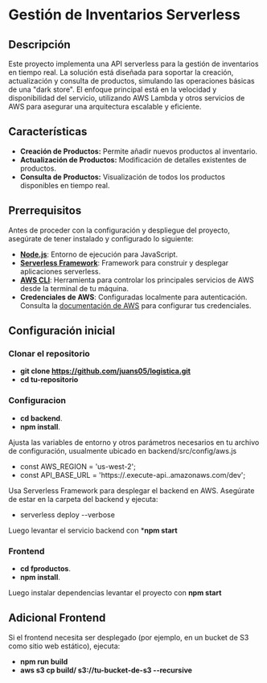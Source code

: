 # Gestión de Inventarios Serverless

## Descripción
Este proyecto implementa una API serverless para la gestión de inventarios en tiempo real. La solución está diseñada para soportar la creación, actualización y consulta de productos, simulando las operaciones básicas de una "dark store". El enfoque principal está en la velocidad y disponibilidad del servicio, utilizando AWS Lambda y otros servicios de AWS para asegurar una arquitectura escalable y eficiente.

## Características
- **Creación de Productos:** Permite añadir nuevos productos al inventario.
- **Actualización de Productos:** Modificación de detalles existentes de productos.
- **Consulta de Productos:** Visualización de todos los productos disponibles en tiempo real.

## Prerrequisitos
Antes de proceder con la configuración y despliegue del proyecto, asegúrate de tener instalado y configurado lo siguiente:

- **[Node.js](https://nodejs.org/)**: Entorno de ejecución para JavaScript.
- **[Serverless Framework](https://www.serverless.com/)**: Framework para construir y desplegar aplicaciones serverless.
- **[AWS CLI](https://aws.amazon.com/cli/)**: Herramienta para controlar los principales servicios de AWS desde la terminal de tu máquina.
- **Credenciales de AWS**: Configuradas localmente para autenticación. Consulta la [documentación de AWS](https://docs.aws.amazon.com/cli/latest/userguide/cli-configure-files.html) para configurar tus credenciales.

## Configuración inicial

### Clonar el repositorio

- **git clone https://github.com/juans05/logistica.git**
- **cd tu-repositorio**


### Configuracion

- **cd backend**.
- **npm install**.

Ajusta las variables de entorno y otros parámetros necesarios en tu archivo de configuración, usualmente ubicado en  backend/src/config/aws.js

- const AWS_REGION = 'us-west-2';
- const API_BASE_URL = 'https://<api-id>.execute-api.<region>.amazonaws.com/dev';

Usa Serverless Framework para desplegar el backend en AWS. Asegúrate de estar en la carpeta del backend y ejecuta:
- serverless deploy --verbose

Luego levantar el servicio backend con ***npm start**

### Frontend 
- **cd fproductos**.
- **npm install**.
  
Luego instalar dependencias levantar el proyecto con **npm start**

## Adicional Frontend
Si el frontend necesita ser desplegado (por ejemplo, en un bucket de S3 como sitio web estático), ejecuta:
 - **npm run build**
 - **aws s3 cp build/ s3://tu-bucket-de-s3 --recursive**
